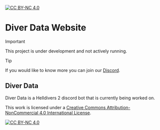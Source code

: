 [![CC BY-NC 4.0][cc-by-nc-shield]][cc-by-nc]

# Diver Data Website

> [!IMPORTANT]
> This project is under development and not actively running.

> [!TIP]
> If you would like to know more you can join our [Discord](https://discord.gg/SsMw23ESr7).

## Diver Data
Diver Data is a Helldivers 2 discord bot that is currently being worked on.

This work is licensed under a
[Creative Commons Attribution-NonCommercial 4.0 International License][cc-by-nc].

[![CC BY-NC 4.0][cc-by-nc-image]][cc-by-nc]

[cc-by-nc]: https://creativecommons.org/licenses/by-nc/4.0/
[cc-by-nc-image]: https://licensebuttons.net/l/by-nc/4.0/88x31.png
[cc-by-nc-shield]: https://img.shields.io/badge/License-CC%20BY--NC%204.0-lightgrey.svg